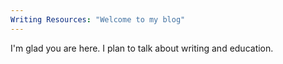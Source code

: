 ```yaml
---
Writing Resources: "Welcome to my blog"
---
```


I'm glad you are here. I plan to talk about writing and education.
